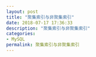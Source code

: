 ```yaml
---
layout: post
title: "聚集索引与非聚集索引"
date: 2018-07-17 17:36:33
description: "聚集索引与非聚集索引"
categories:
- MySQL
permalink: 聚集索引与非聚集索引
---
```

